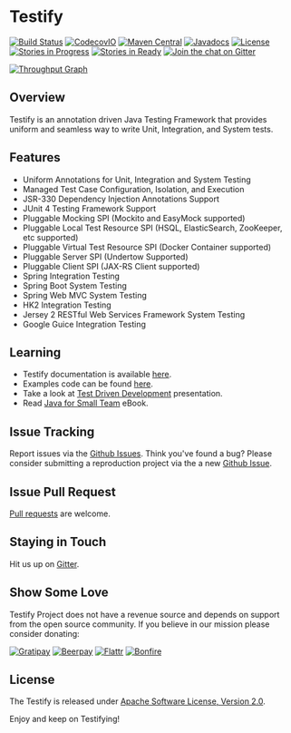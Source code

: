 # Testify
[![Build Status](https://travis-ci.org/testify-project/testify.svg?branch=develop)](https://travis-ci.org/testify-project/testify)
[![CodecovIO](https://codecov.io/github/testify-project/testify/coverage.svg?branch=develop)](https://codecov.io/github/testify-project/testify?branch=develop)
[![Maven Central](https://img.shields.io/maven-central/v/org.testifyproject/parent.svg)]()
[![Javadocs](https://www.javadoc.io/badge/org.testifyproject/api.svg?color=red)](https://www.javadoc.io/doc/org.testifyproject/api)
[![License](https://img.shields.io/badge/license-Apache%20License%202-lightgrey.svg)](https://github.com/testify-project/testify/blob/develop/LICENSE)
[![Stories in Progress](https://badge.waffle.io/testify-project/testify.svg?label=In%20Progress&title=In%20Progress)](http://waffle.io/testify-project/testify)
[![Stories in Ready](https://badge.waffle.io/testify-project/testify.svg?label=ready&title=Ready)](http://waffle.io/testify-project/testify)
[![Join the chat on Gitter](https://badges.gitter.im/testify-project/Lobby.svg)](https://gitter.im/testify-project/Lobby?utm_source=badge&utm_medium=badge&utm_campaign=pr-badge&utm_content=badge)

[![Throughput Graph](https://graphs.waffle.io/testify-project/testify/throughput.svg)](https://waffle.io/testify-project/testify/metrics)

## Overview
Testify is an annotation driven Java Testing Framework that provides uniform and seamless way to write Unit, Integration, and System tests.

## Features
- Uniform Annotations for Unit, Integration and System Testing
- Managed Test Case Configuration, Isolation, and Execution
- JSR-330 Dependency Injection Annotations Support
- JUnit 4 Testing Framework Support
- Pluggable Mocking SPI (Mockito and EasyMock supported)
- Pluggable Local Test Resource SPI (HSQL, ElasticSearch, ZooKeeper, etc supported)
- Pluggable Virtual Test Resource SPI (Docker Container supported)
- Pluggable Server SPI (Undertow Supported)
- Pluggable Client SPI (JAX-RS Client supported)
- Spring Integration Testing
- Spring Boot System Testing
- Spring Web MVC System Testing
- HK2 Integration Testing
- Jersey 2 RESTful Web Services Framework System Testing
- Google Guice Integration Testing

## Learning
- Testify documentation is available [here][docs].
- Examples code can be found [here][examples].
- Take a look at [Test Driven Development][tdd-presentation] presentation.
- Read [Java for Small Team][java-for-small-team] eBook.

## Issue Tracking
Report issues via the [Github Issues][github-issues]. Think you've found a bug?
Please consider submitting a reproduction project via the a new [Github Issue][github-issues-new].

## Issue Pull Request
[Pull requests](http://help.github.com/send-pull-requests) are welcome.

## Staying in Touch
Hit us up on [Gitter][gitter].

## Show Some Love
Testify Project does not have a revenue source and depends on support from the open source community. If you believe in our mission please consider donating:

[![Gratipay](https://img.shields.io/gratipay/user/saden1.svg)](https://gratipay.com/Testify-Project)
[![Beerpay](https://img.shields.io/beerpay/hashdog/scrapfy-chrome-extension.svg)](https://beerpay.io/testify-project/testify)
[![Flattr](https://img.shields.io/badge/Flattr-Donate-blue.svg)](https://flattr.com/submit/auto?fid=ropvn7&url=http%3A%2F%2Ftestifyproject.org)
[![Bonfire](https://img.shields.io/badge/Bonfire-Get%20Swagg-green.svg)](https://www.bonfire.com/testify-project/)

## License
The Testify is released under [Apache Software License, Version 2.0](LICENSE).

Enjoy and keep on Testifying!


[docs]: http://fitburio.github.io/testify
[examples]: https://github.com/testify-project/examples/tree/develop/examples
[github-issues]: https://github.com/testify-project/testify/issues
[github-issues-new]: https://github.com/testify-project/testify/issues/new
[gitter]: https://gitter.im/testify-project/Lobby
[java-for-small-team]: https://www.gitbook.com/book/ncrcoe/java-for-small-teams/details
[tdd-presentation]: http://saden1.slides.com/saden1/tdd/embed?token=C82lw8_l

